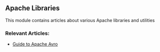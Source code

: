 ## Apache Libraries

This module contains articles about various Apache libraries and utilities

### Relevant Articles:

- [Guide to Apache Avro](https://www.baeldung.com/java-apache-avro)
